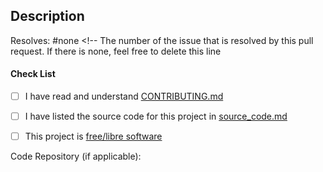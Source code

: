 <!-- PLEASE READ OUR [CONTRIBUTING GUIDELINES](https://github.com/privacytoolsIO/privacytools.io/blob/master/.github/CONTRIBUTING.md) BEFORE SUBMITTING -->

## Description

Resolves: #none <!-- The number of the issue that is resolved by this pull request. If there is none, feel free to delete this line 

#### Check List <!-- Please add an x in each box below, like so: [x] -->

- [ ] I have read and understand [CONTRIBUTING.md](https://github.com/privacytoolsIO/privacytools.io/blob/master/.github/CONTRIBUTING.md)

- [ ] I have listed the source code for this project in [source_code.md](https://github.com/privacytoolsIO/privacytools.io/blob/master/source_code.md)

- [ ] This project is [free/libre software](https://www.wikipedia.org/wiki/Free_software)

Code Repository (if applicable): 
